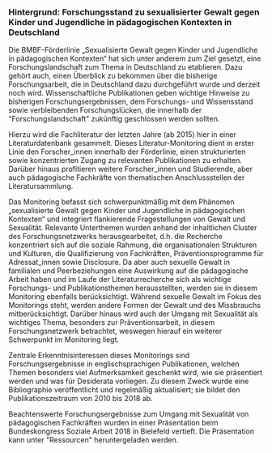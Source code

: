 ### Hintergrund: Forschungsstand zu sexualisierter Gewalt gegen Kinder und Jugendliche in pädagogischen Kontexten in Deutschland

Die BMBF-Förderlinie „Sexualisierte Gewalt gegen Kinder und Jugendliche in pädagogischen Kontexten“ hat sich unter anderem zum Ziel gesetzt, eine Forschungslandschaft zum Thema in Deutschland zu etablieren. Dazu gehört auch, einen Überblick zu bekommen über die bisherige Forschungsarbeit, die in Deutschland dazu durchgeführt wurde und derzeit noch wird. Wissenschaftliche Publikationen geben wichtige Hinweise zu bisherigen Forschungsergebnissen, dem Forschungs- und Wissensstand sowie verbleibenden Forschungslücken, die innerhalb der "Forschungslandschaft" zukünftig geschlossen werden sollten.

Hierzu wird die Fachliteratur der letzten Jahre (ab 2015) hier in einer Literaturdatenbank gesammelt. Dieses Literatur-Monitoring dient in erster Linie den Forscher_innen innerhalb der Förderlinie, einen strukturierten sowie konzentrierten Zugang zu relevanten Publikationen zu erhalten. Darüber hinaus profitieren weitere Forscher_innen und Studierende, aber auch pädagogische Fachkräfte von thematischen Anschlussstellen der Literatursammlung.

Das Monitoring befasst sich schwerpunktmäßig mit dem Phänomen „sexualisierte Gewalt gegen Kinder und Jugendliche in pädagogischen Kontexten“ und integriert flankierende Fragestellungen von Gewalt und Sexualität. Relevante Unterthemen wurden anhand der inhaltlichen Cluster des Forschungsnetzwerks herausgearbeitet, d.h. die Recherche konzentriert sich auf die soziale Rahmung, die organisationalen Strukturen und Kulturen, die Qualifizierung von Fachkräften, Präventionsprogramme für Adressat_innen sowie Disclosure. Da aber auch sexuelle Gewalt in familialen und Peerbeziehungen eine Auswirkung auf die pädagogische Arbeit haben und im Laufe der Literaturrecherche sich als wichtige Forschungs- und Publikationsthemen herausstellten, werden sie in diesem Monitoring ebenfalls berücksichtigt. Während sexuelle Gewalt im Fokus des Monitorings steht, werden andere Formen der Gewalt und des Missbrauchs mitberücksichtigt. Darüber hinaus wird auch der Umgang mit Sexualität als wichtiges Thema, besonders zur Präventionsarbeit, in diesem Forschungsnetzwerk betrachtet, weswegen hierauf ein weiterer Schwerpunkt im Monitoring liegt.

Zentrale Erkenntnisinteressen dieses Monitorings sind Forschungsergebnisse in englischsprachigen Publikationen, welchen Themen besonders viel Aufmerksamkeit geschenkt wird, wie sie präsentiert werden und was für Desiderata vorliegen. Zu diesem Zweck wurde eine Bibliographie veröffentlicht und regelmäßig aktualisiert; sie bildet den Publikationszeitraum von 2010 bis 2018 ab. 

Beachtenswerte Forschungsergebnisse zum Umgang mit Sexualität von pädagogischen Fachkräften wurden in einer Präsentation beim Bundeskongress Soziale Arbeit 2018 in Bielefeld vertieft. Die Präsentation kann unter "Ressourcen" heruntergeladen werden.
